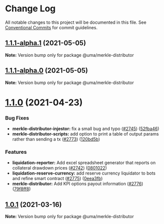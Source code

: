 # Change Log

All notable changes to this project will be documented in this file.
See [Conventional Commits](https://conventionalcommits.org) for commit guidelines.

## [1.1.1-alpha.1](https://github.com/UMAprotocol/protocol/compare/@uma/merkle-distributor@1.1.1-alpha.0...@uma/merkle-distributor@1.1.1-alpha.1) (2021-05-05)

**Note:** Version bump only for package @uma/merkle-distributor

## [1.1.1-alpha.0](https://github.com/UMAprotocol/protocol/compare/@uma/merkle-distributor@1.1.0...@uma/merkle-distributor@1.1.1-alpha.0) (2021-05-05)

**Note:** Version bump only for package @uma/merkle-distributor

# [1.1.0](https://github.com/UMAprotocol/protocol/compare/@uma/merkle-distributor@1.0.4...@uma/merkle-distributor@1.1.0) (2021-04-23)

### Bug Fixes

- **merkle-distributor-injestor:** fix a small bug and typo ([#2745](https://github.com/UMAprotocol/protocol/issues/2745)) ([52fba46](https://github.com/UMAprotocol/protocol/commit/52fba469f519bfcdd6e49793390badb0fb15ef67))
- **merkle-distributor-scripts:** add option to print a table of output params rather than sending a tx ([#2773](https://github.com/UMAprotocol/protocol/issues/2773)) ([120bd5b](https://github.com/UMAprotocol/protocol/commit/120bd5b37bd7e6b56f4269e16a38e6aacce81b60))

### Features

- **liquidation-reporter:** Add excel spreadsheet generator that reports on collateral drawdown prices ([#2742](https://github.com/UMAprotocol/protocol/issues/2742)) ([0801022](https://github.com/UMAprotocol/protocol/commit/08010229505a643b048d472d2c409f4e03728487))
- **liquidation-reserve-currency:** add reserve currency liquidator to bots and refine smart contract ([#2775](https://github.com/UMAprotocol/protocol/issues/2775)) ([0eea3fb](https://github.com/UMAprotocol/protocol/commit/0eea3fbb610f74694c22ca36f6902faf3fa9092b))
- **merkle-distributor:** Add KPI options payout information ([#2776](https://github.com/UMAprotocol/protocol/issues/2776)) ([79f8ff8](https://github.com/UMAprotocol/protocol/commit/79f8ff8cbc2ca47606a00d04281fafa32b0d4d16))

## [1.0.1](https://github.com/UMAprotocol/protocol/compare/@uma/merkle-distributor@1.0.0...@uma/merkle-distributor@1.0.1) (2021-03-16)

**Note:** Version bump only for package @uma/merkle-distributor
